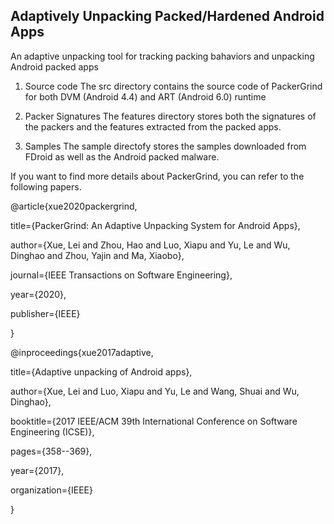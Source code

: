 ## Adaptively Unpacking Packed/Hardened Android Apps

An adaptive unpacking tool for tracking packing bahaviors and unpacking Android packed apps

1. Source code
The src directory contains the source code of PackerGrind for both DVM (Android 4.4) and ART (Android 6.0) runtime

2. Packer Signatures
The features directory stores both the signatures of the packers and the features extracted from the packed apps.

3. Samples
The sample directofy stores the samples downloaded from FDroid as well as the Android packed malware.

If you want to find more details about PackerGrind, you can refer to the following papers.

@article{xue2020packergrind,

  title={PackerGrind: An Adaptive Unpacking System for Android Apps},
  
  author={Xue, Lei and Zhou, Hao and Luo, Xiapu and Yu, Le and Wu, Dinghao and Zhou, Yajin and Ma, Xiaobo},
  
  journal={IEEE Transactions on Software Engineering},
  
  year={2020},
  
  publisher={IEEE}
  
}

@inproceedings{xue2017adaptive,

  title={Adaptive unpacking of Android apps},
  
  author={Xue, Lei and Luo, Xiapu and Yu, Le and Wang, Shuai and Wu, Dinghao},
  
  booktitle={2017 IEEE/ACM 39th International Conference on Software Engineering (ICSE)},
  
  pages={358--369},
  
  year={2017},
  
  organization={IEEE}
  
}
